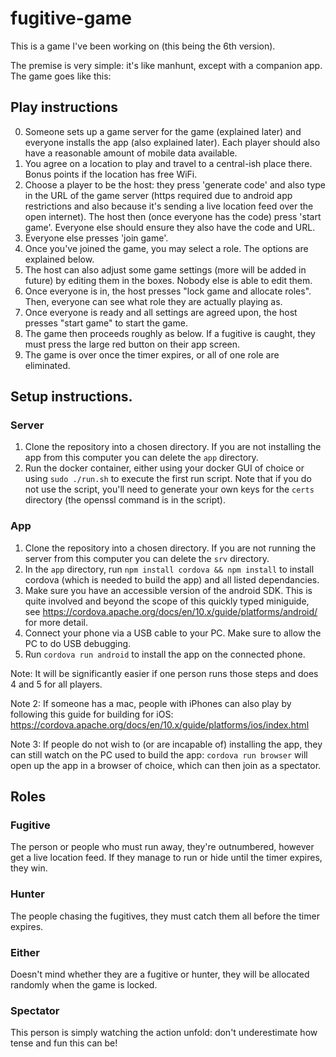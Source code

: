 # fugitive-game
This is a game I've been working on (this being the 6th version).

The premise is very simple: it's like manhunt, except with a companion app. The game goes like this:

## Play instructions

0) Someone sets up a game server for the game (explained later) and everyone installs the app (also explained later). Each player should also have a reasonable amount of mobile data available.
1) You agree on a location to play and travel to a central-ish place there. Bonus points if the location has free WiFi.
2) Choose a player to be the host: they press 'generate code' and also type in the URL of the game server (https required due to android app restrictions and also because it's sending a live location feed over the open internet).
The host then (once everyone has the code) press 'start game'. Everyone else should ensure they also have the code and URL.
3) Everyone else presses 'join game'.
4) Once you've joined the game, you may select a role. The options are explained below.
5) The host can also adjust some game settings (more will be added in future) by editing them in the boxes. Nobody else is able to edit them.
6) Once everyone is in, the host presses "lock game and allocate roles". Then, everyone can see what role they are actually playing as.
7) Once everyone is ready and all settings are agreed upon, the host presses "start game" to start the game.
8) The game then proceeds roughly as below. If a fugitive is caught, they must press the large red button on their app screen.
9) The game is over once the timer expires, or all of one role are eliminated.

## Setup instructions.

### Server

1) Clone the repository into a chosen directory. If you are not installing the app from this computer you can delete the `app` directory.
2) Run the docker container, either using your docker GUI of choice or using `sudo ./run.sh` to execute the first run script. Note that if you do not use the
script, you'll need to generate your own keys for the `certs` directory (the openssl command is in the script).

### App

1) Clone the repository into a chosen directory. If you are not running the server from this computer you can delete the `srv` directory.
2) In the `app` directory, run `npm install cordova && npm install` to install cordova (which is needed to build the app) and all listed dependancies.
3) Make sure you have an accessible version of the android SDK. This is quite involved and beyond the scope of this quickly typed miniguide, see https://cordova.apache.org/docs/en/10.x/guide/platforms/android/
for more detail.
4) Connect your phone via a USB cable to your PC. Make sure to allow the PC to do USB debugging.
5) Run `cordova run android` to install the app on the connected phone.

Note: It will be significantly easier if one person runs those steps and does 4 and 5 for all players.

Note 2: If someone has a mac, people with iPhones can also play by following this guide for building for iOS: https://cordova.apache.org/docs/en/10.x/guide/platforms/ios/index.html

Note 3: If people do not wish to (or are incapable of) installing the app, they can still watch on the PC used to build the app: `cordova run browser` will open up
the app in a browser of choice, which can then join as a spectator.

## Roles

### Fugitive
The person or people who must run away, they're outnumbered, however get a live location feed. If they manage to run or hide until the timer expires, they win.

### Hunter
The people chasing the fugitives, they must catch them all before the timer expires.

### Either
Doesn't mind whether they are a fugitive or hunter, they will be allocated randomly when the game is locked.

### Spectator
This person is simply watching the action unfold: don't underestimate how tense and fun this can be!

